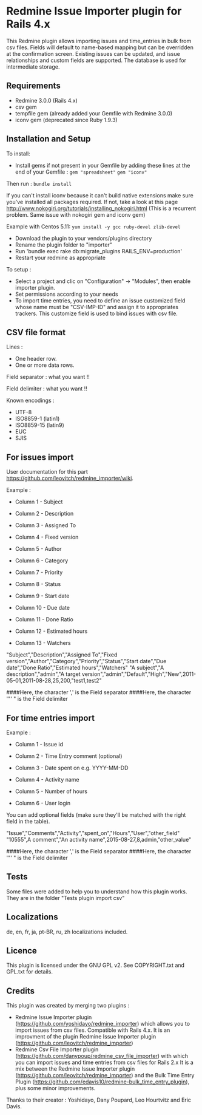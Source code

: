Redmine Issue Importer plugin for Rails 4.x
================

This Redmine plugin allows importing issues and time_entries in bulk from csv files. Fields will default to name-based mapping but can be overridden at the confirmation screen.
Existing issues can be updated, and issue relationships and custom fields are supported.
The database is used for intermediate storage.

## Requirements

* Redmine 3.0.0 (Rails 4.x)
* csv gem
* tempfile gem (already added your Gemfile with Redmine 3.0.0)
* iconv gem (deprecated since Ruby 1.9.3)
	
## Installation and Setup

To install:
* Install gems if not present in your Gemfile by adding these lines at the end of your Gemfile :
`gem "spreadsheet"`
`gem "iconv"`

Then run :
`bundle install`
 
If you can't install iconv because it can't build native extensions make sure you've installed all packages required.
If not, take a look at this page http://www.nokogiri.org/tutorials/installing_nokogiri.html
(This is a recurrent problem. Same issue with nokogiri gem and iconv gem)

Example with Centos 5.11:
`yum install -y gcc ruby-devel zlib-devel`

* Download the plugin to your vendors/plugins directory
* Rename the plugin folder to "importer"
* Run 'bundle exec rake db:migrate_plugins RAILS_ENV=production'
* Restart your redmine as appropriate

To setup :
* Select a project and clic on "Configuration" →  "Modules", then enable importer plugin.
* Set permissions according to your needs
* To import time entries, you need to define an issue customized field whose name must be "CSV-IMP-ID" and assign it to appropriates trackers. This customize field is used to bind issues with csv file.

## CSV file format

Lines :
* One header row.
* One or more data rows.

Field separator : what you want !!

Field delimiter : what you want !!

Known encodings :
* UTF-8
* ISO8859-1 (latin1)
* ISO8859-15 (latin9)
* EUC
* SJIS


## For issues import

User documentation for this part https://github.com/leovitch/redmine_importer/wiki.

Example :

- Column 1 - Subject

- Column 2 - Description

- Column 3 - Assigned To

- Column 4 - Fixed version

- Column 5 - Author

- Column 6 - Category

- Column 7 - Priority

- Column 8 - Status

- Column 9 - Start date

- Column 10 - Due date

- Column 11 - Done Ratio

- Column 12 - Estimated hours

- Column 13 - Watchers

"Subject","Description","Assigned To","Fixed version","Author","Category","Priority","Status","Start date","Due date","Done Ratio","Estimated hours","Watchers"
"A subject","A description","admin","A target version","admin","Default","High","New",2011-05-01,2011-08-28,25,200,"test1,test2"

####Here, the character ',' is the Field separator
####Here, the character '"' " is the Field delimiter

## For time entries import

Example :

- Column 1 - Issue id

- Column 2 - Time Entry comment (optional)

- Column 3 - Date spent on e.g. YYYY-MM-DD

- Column 4 - Activity name

- Column 5 - Number of hours

- Column 6 - User login

You can add optional fields (make sure they'll be matched with the right field in the table).

"Issue","Comments","Activity","spent_on","Hours","User","other_field"
"10555",A comment","An activity name",2015-08-27,8,admin,"other_value"

####Here, the character ',' is the Field separator
####Here, the character '"' " is the Field delimiter

## Tests

Some files were added to help you to understand how this plugin works. They are in the folder "Tests plugin import csv"

## Localizations

de, en, fr, ja, pt-BR, ru, zh localizations included.

## Licence

This plugin is licensed under the GNU GPL v2. See COPYRIGHT.txt and GPL.txt for details.

## Credits

This plugin was created by merging two plugins :
* Redmine Issue Importer plugin (https://github.com/yoshidayo/redmine_importer) which allows you to import issues from csv files.
Compatible with Rails 4.x.
It is an improvment of the plugin Redmine Issue Importer plugin (https://github.com/leovitch/redmine_importer)
* Redmine Csv File Importer plugin (https://github.com/danypoup/redmine_csv_file_importer)
with which you can import issues and time entries from csv files for Rails 2.x
It is a mix between the Redmine Issue Importer plugin (https://github.com/leovitch/redmine_importer) and the Bulk Time Entry Plugin (https://github.com/edavis10/redmine-bulk_time_entry_plugin), plus some minor improvements.

Thanks to their creator : Yoshidayo, Dany Poupard, Leo Hourtvitz and Eric Davis.